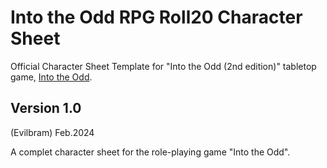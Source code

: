 # Into the Odd RPG Roll20 Character Sheet
Official Character Sheet Template for "Into the Odd (2nd edition)" tabletop game, [Into the Odd](https://www.les12singes.com/fantasy/199-into-the-odd-gamme-complete.html).

## Version 1.0
(Evilbram) Feb.2024

A complet character sheet for the role-playing game "Into the Odd".